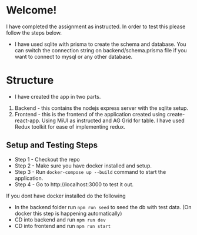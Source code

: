 # Welcome!

I have completed the assignment as instructed. In order to test this please follow the steps below.

- I have used sqlite with prisma to create the schema and database. You can switch the connection string on backend/schema.prisma file if you want to connect to mysql or any other database.

# Structure

- I have created the app in two parts.

1. Backend - this contains the nodejs express server with the sqlite setup.
2. Frontend - this is the frontend of the application created using create-react-app. Using MiUI as instructed and AG Grid for table. I have used Redux toolkit for ease of implementing redux.

## Setup and Testing Steps

- Step 1 - Checkout the repo
- Step 2 - Make sure you have docker installed and setup.
- Step 3 - Run `docker-compose up --build` command to start the application.
- Step 4 - Go to http://localhost:3000 to test it out.

If you dont have docker installed do the following

- In the backend folder run `npm run seed` to seed the db with test data. (On docker this step is happening automatically)
- CD into backend and run `npm run dev`
- CD into frontend and run `npm run start`
